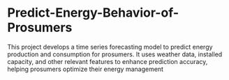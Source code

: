 # Predict-Energy-Behavior-of-Prosumers
This project develops a time series forecasting model to predict energy production and consumption for prosumers. It uses weather data, installed capacity, and other relevant features to enhance prediction accuracy, helping prosumers optimize their energy management
